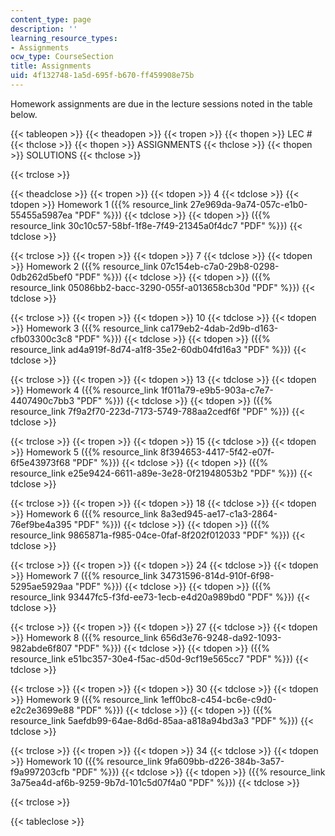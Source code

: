```yaml
---
content_type: page
description: ''
learning_resource_types:
- Assignments
ocw_type: CourseSection
title: Assignments
uid: 4f132748-1a5d-695f-b670-ff459908e75b
---
```


Homework assignments are due in the lecture sessions noted in the table below.

{{< tableopen >}}
{{< theadopen >}}
{{< tropen >}}
{{< thopen >}}
LEC #
{{< thclose >}}
{{< thopen >}}
ASSIGNMENTS
{{< thclose >}}
{{< thopen >}}
SOLUTIONS
{{< thclose >}}

{{< trclose >}}

{{< theadclose >}}
{{< tropen >}}
{{< tdopen >}}
4
{{< tdclose >}}
{{< tdopen >}}
Homework 1 ({{% resource_link 27e969da-9a74-057c-e1b0-55455a5987ea "PDF" %}})
{{< tdclose >}}
{{< tdopen >}}
({{% resource_link 30c10c57-58bf-1f8e-7f49-21345a0f4dc7 "PDF" %}})
{{< tdclose >}}

{{< trclose >}}
{{< tropen >}}
{{< tdopen >}}
7
{{< tdclose >}}
{{< tdopen >}}
Homework 2 ({{% resource_link 07c154eb-c7a0-29b8-0298-0db262d5bef0 "PDF" %}})
{{< tdclose >}}
{{< tdopen >}}
({{% resource_link 05086bb2-bacc-3290-055f-a013658cb30d "PDF" %}})
{{< tdclose >}}

{{< trclose >}}
{{< tropen >}}
{{< tdopen >}}
10
{{< tdclose >}}
{{< tdopen >}}
Homework 3 ({{% resource_link ca179eb2-4dab-2d9b-d163-cfb03300c3c8 "PDF" %}})
{{< tdclose >}}
{{< tdopen >}}
({{% resource_link ad4a919f-8d74-a1f8-35e2-60db04fd16a3 "PDF" %}})
{{< tdclose >}}

{{< trclose >}}
{{< tropen >}}
{{< tdopen >}}
13
{{< tdclose >}}
{{< tdopen >}}
Homework 4 ({{% resource_link 1f011a79-e9b5-903a-c7e7-4407490c7bb3 "PDF" %}})
{{< tdclose >}}
{{< tdopen >}}
({{% resource_link 7f9a2f70-223d-7173-5749-788aa2cedf6f "PDF" %}})
{{< tdclose >}}

{{< trclose >}}
{{< tropen >}}
{{< tdopen >}}
15
{{< tdclose >}}
{{< tdopen >}}
Homework 5 ({{% resource_link 8f394653-4417-5f42-e07f-6f5e43973f68 "PDF" %}})
{{< tdclose >}}
{{< tdopen >}}
({{% resource_link e25e9424-6611-a89e-3e28-0f21948053b2 "PDF" %}})
{{< tdclose >}}

{{< trclose >}}
{{< tropen >}}
{{< tdopen >}}
18
{{< tdclose >}}
{{< tdopen >}}
Homework 6 ({{% resource_link 8a3ed945-ae17-c1a3-2864-76ef9be4a395 "PDF" %}})
{{< tdclose >}}
{{< tdopen >}}
({{% resource_link 9865871a-f985-04ce-0faf-8f202f012033 "PDF" %}})
{{< tdclose >}}

{{< trclose >}}
{{< tropen >}}
{{< tdopen >}}
24
{{< tdclose >}}
{{< tdopen >}}
Homework 7 ({{% resource_link 34731596-814d-910f-6f98-5295ae5929aa "PDF" %}})
{{< tdclose >}}
{{< tdopen >}}
({{% resource_link 93447fc5-f3fd-ee73-1ecb-e4d20a989bd0 "PDF" %}})
{{< tdclose >}}

{{< trclose >}}
{{< tropen >}}
{{< tdopen >}}
27
{{< tdclose >}}
{{< tdopen >}}
Homework 8 ({{% resource_link 656d3e76-9248-da92-1093-982abde6f807 "PDF" %}})
{{< tdclose >}}
{{< tdopen >}}
({{% resource_link e51bc357-30e4-f5ac-d50d-9cf19e565cc7 "PDF" %}})
{{< tdclose >}}

{{< trclose >}}
{{< tropen >}}
{{< tdopen >}}
30
{{< tdclose >}}
{{< tdopen >}}
Homework 9 ({{% resource_link 1eff0bc8-c454-bc6e-c9d0-e2c2e3699e88 "PDF" %}})
{{< tdclose >}}
{{< tdopen >}}
({{% resource_link 5aefdb99-64ae-8d6d-85aa-a818a94bd3a3 "PDF" %}})
{{< tdclose >}}

{{< trclose >}}
{{< tropen >}}
{{< tdopen >}}
34
{{< tdclose >}}
{{< tdopen >}}
Homework 10 ({{% resource_link 9fa609bb-d226-384b-3a57-f9a997203cfb "PDF" %}})
{{< tdclose >}}
{{< tdopen >}}
({{% resource_link 3a75ea4d-af6b-9259-9b7d-101c5d07f4a0 "PDF" %}})
{{< tdclose >}}

{{< trclose >}}

{{< tableclose >}}